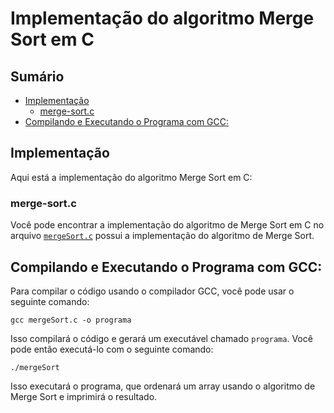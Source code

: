 # Implementação do algoritmo Merge Sort em C

## Sumário

- [Implementação](#implementação)
    - [merge-sort.c](#merge-sortc)
- [Compilando e Executando o Programa com GCC:](#compilando-e-executando-o-programa-com-gcc)

## Implementação

Aqui está a implementação do algoritmo Merge Sort em C:

### merge-sort.c

Você pode encontrar a implementação do algoritmo de Merge Sort em C no arquivo [`mergeSort.c`](https://github.com/FabioHenriqueFarias/algorithms-And-Data-Dtructures/tree/main/Algorithms/Sorting/1_MergeSort/C/mergeSort.c) possui a implementação do algoritmo de Merge Sort.

## Compilando e Executando o Programa com GCC:

Para compilar o código usando o compilador GCC, você pode usar o seguinte comando:

```
gcc mergeSort.c -o programa
```

Isso compilará o código e gerará um executável chamado `programa`. Você pode então executá-lo com o seguinte comando:

```
./mergeSort
```

Isso executará o programa, que ordenará um array usando o algoritmo de Merge Sort e imprimirá o resultado.